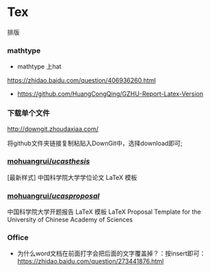 # Tex
排版

### mathtype

* mathtype 上hat

https://zhidao.baidu.com/question/406936260.html

* https://github.com/HuangCongQing/GZHU-Report-Latex-Version


### 下载单个文件

http://downgit.zhoudaxiaa.com/

将github文件夹链接复制粘贴入DownGit中，选择download即可;


### [mohuangrui/*ucasthesis*](https://github.com/mohuangrui/ucasthesis)
[最新样式] 中国科学院大学学位论文 LaTeX 模板

### [mohuangrui/*ucasproposal*](https://github.com/mohuangrui/ucasproposal)
中国科学院大学开题报告 LaTeX 模板 LaTeX Proposal Template for the University of Chinese Academy of Sciences

### Office
* 为什么word文档在前面打字会把后面的文字覆盖掉？：按insert即可：https://zhidao.baidu.com/question/273441876.html
